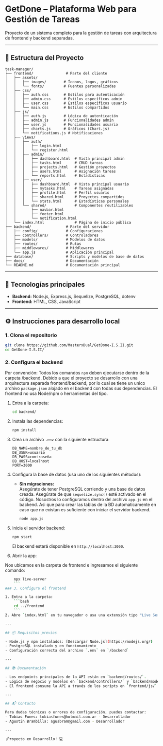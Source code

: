 # GetDone – Plataforma Web para Gestión de Tareas

Proyecto de un sistema completo para la gestión de tareas con arquitectura de frontend y backend separadas.

---

## 📁 Estructura del Proyecto

```
task-manager/
├── frontend/               # Parte del cliente
│   ├── assets/
│   │   ├── images/        # Íconos, logos, gráficos
│   │   └── fonts/         # Fuentes personalizadas
│   ├── css/
│   │   ├── auth.css       # Estilos para autenticación
│   │   ├── admin.css      # Estilos específicos admin
│   │   ├── user.css       # Estilos específicos usuario
│   │   └── main.css       # Estilos compartidos
│   ├── js/
│   │   ├── auth.js        # Lógica de autenticación
│   │   ├── admin.js       # Funcionalidades admin
│   │   ├── user.js        # Funcionalidades usuario
│   │   ├── charts.js      # Gráficos (Chart.js)
│   │   └── notifications.js # Notificaciones
│   ├── views/
│   │   ├── auth/
│   │   │   ├── login.html
│   │   │   └── register.html
│   │   ├── admin/
│   │   │   ├── dashboard.html  # Vista principal admin
│   │   │   ├── tasks.html      # CRUD tareas
│   │   │   ├── projects.html   # Gestión proyectos
│   │   │   ├── users.html      # Asignación tareas
│   │   │   └── reports.html    # Estadísticas
│   │   ├── user/
│   │   │   ├── dashboard.html  # Vista principal usuario
│   │   │   ├── mytasks.html    # Tareas asignadas
│   │   │   ├── profile.html    # Perfil usuario
│   │   │   ├── shared.html     # Proyectos compartidos
│   │   │   └── stats.html      # Estadísticas personales
│   │   └── shared/             # Componentes reutilizables
│   │       ├── navbar.html
│   │       ├── footer.html
│   │       └── notification.html
│   └── index.html              # Página de inicio pública
├── backend/                # Parte del servidor
│   ├── config/             # Configuraciones
│   ├── controllers/        # Controladores
│   ├── models/             # Modelos de datos
│   ├── routes/             # Rutas
│   ├── middlewares/        # Middlewares
│   └── app.js              # Aplicación principal
├── database/               # Scripts y modelos de base de datos
├── docs/                   # Documentación
└── README.md               # Documentación principal
```

---

## 🚀 Tecnologías principales

- **Backend:** Node.js, Express.js, Sequelize, PostgreSQL, dotenv
- **Frontend:** HTML, CSS, JavaScript

---

## ⚙️ Instrucciones para desarrollo local

### 1. Clona el repositorio

```bash
git clone https://github.com/MasterxDual/GetDone-I.S.II.git
cd GetDone-I.S.II/
```

### 2. Configura el backend

Por convención: Todos los comandos `npm` deben ejecutarse dentro de la carpeta /backend. Debido a que el proyecto se desarrollo con una arquitectura separada frontend/backend, por lo cual se tiene un unico archivo `package.json` alojado en el backend con todas sus dependencias. El frontend no usa Node/npm o herramientas del tipo.

1. Entra a la carpeta:
    ```bash
    cd backend/
    ```
2. Instala las dependencias:
    ```bash
    npm install
    ```
3. Crea un archivo `.env` con la siguiente estructura:
    ```env
    DB_NAME=nombre_de_tu_db
    DB_USER=usuario
    DB_PASS=contraseña
    DB_HOST=localhost
    PORT=3000
    ```
4. Configura la base de datos (usa uno de los siguientes métodos):

    - **Sin migraciones:**  
    Asegúrate de tener PostgreSQL corriendo y una base de datos creada.
    Asegúrate de que `sequelize.sync()` esté activado en el código. Nosostros lo configuramos dentro del archivo `app.js` en el backend. Asi que para crear las tablas de la BD automaticamente en caso que no existan es suficiente con iniciar el servidor backend.
      ```bash
      node app.js
      ```
    <!-- - **Con migraciones:**  
      ```bash
      npx sequelize-cli db:migrate
      ``` -->

5. Inicia el servidor backend:
    ```bash
    npm start
    ```
    El backend estará disponible en `http://localhost:3000`.

6. Abrir la app:

Nos ubicamos en la carpeta de frontend e ingresamos el siguiente comando:
```bash
    npx live-server
    ```
### 3. Configura el frontend

1. Entra a la carpeta:
    ```bash
    cd ../frontend
    ```
2. Abre `index.html` en tu navegador o usa una extensión tipo "Live Server" para desarrollo.

---

## 📦 Requisitos previos

- Node.js y npm instalados: [Descargar Node.js](https://nodejs.org/)
- PostgreSQL instalado y en funcionamiento
- Configuración correcta del archivo `.env` en `/backend`

---

## 📚 Documentación

- Los endpoints principales de la API están en `backend/routes/`.
- Lógica de negocio y modelos en `backend/controllers/` y `backend/models/`.
- El frontend consume la API a través de los scripts en `frontend/js/`.

---

## 📬 Contacto

Para dudas técnicas o errores de configuración, puedes contactar:
- Tobias Funes: tobiasfunes@hotmail.com.ar - Desarrollador
- Agustin Brambilla: agusbram@gmail.com - Desarrollador

---

¡Proyecto en Desarrollo! 💻